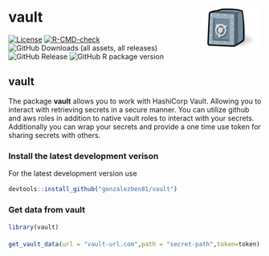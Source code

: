 # vault <a href="https://gonzalezben81.github.io/vault/"><img src="man/figures/logo.png" align="right" height="82" alt="vault website" /></a>
<!-- badges: start -->

[![License](https://img.shields.io/badge/License-GPL--3-blue.svg)](https://www.gnu.org/licenses/gpl-3.0)
[![R-CMD-check](https://github.com/gonzalezben81/vault/actions/workflows/R-CMD-check.yaml/badge.svg)](https://github.com/gonzalezben81/vault/actions/workflows/R-CMD-check.yaml)
![GitHub Downloads (all assets, all releases)](https://img.shields.io/github/downloads/gonzalezben81/vault/total)
![GitHub Release](https://img.shields.io/github/v/release/gonzalezben81/vault)
![GitHub R package version](https://img.shields.io/github/r-package/v/gonzalezben81/vault)
<!-- badges: end -->

## vault

The package **vault** allows you to work with HashiCorp Vault. Allowing you to interact with retrieving secrets in a secure manner. You can utilize github and aws roles in addition to native vault roles to interact with your secrets. Additionally you can wrap your secrets and provide a one time use token for sharing secrets with others.


### Install the latest development verison

For the latest development version use
```R
devtools::install_github("gonzalezben81/vault")
```


### Get data from vault

```r
library(vault)

get_vault_data(url = "vault-url.com",path = "secret-path",token=token)

```
